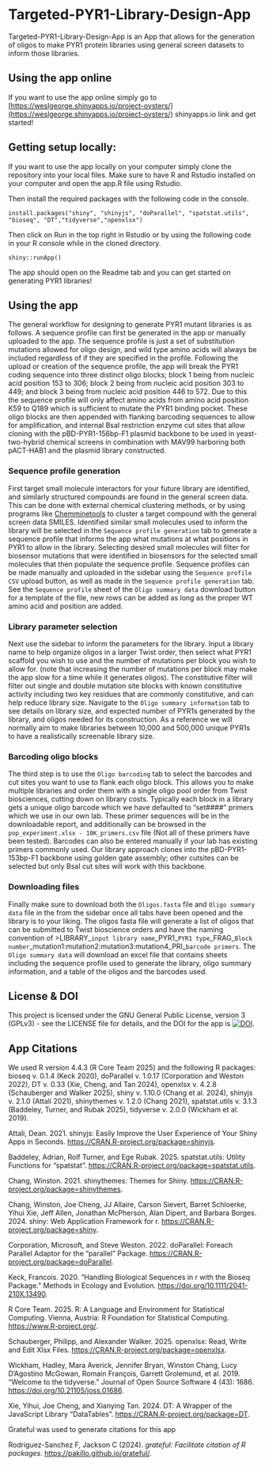 # Targeted-PYR1-Library-Design-App

Targeted-PYR1-Library-Design-App is an App that allows for the generation of oligos to make PYR1 protein libraries using general screen datasets to inform those libraries. 

## Using the app online

If you want to use the app online simply go to [https://weslgeorge.shinyapps.io/project-oysters/](https://weslgeorge.shinyapps.io/project-oysters/) shinyapps.io link and get started! 


## Getting setup locally:

If you want to use the app locally on your computer simply clone the repository into your local files. Make sure to have R and Rstudio installed on your computer and open the app.R file using Rstudio.

Then install the required packages with the following code in the console.

```{install packages}
install.packages("shiny", "shinyjs", "doParallel", "spatstat.utils", "bioseq", "DT","tidyverse","openxlsx")
```

Then click on Run in the top right in Rstudio or by using the following code in your R console while in the cloned directory.

```{Run app}
shiny::runApp()
```

The app should open on the Readme tab and you can get started on generating PYR1 libraries!

## Using the app

The general workflow for designing to generate PYR1 mutant libraries is as follows. A sequence profile can first be generated in the app or manually uploaded to the app. The sequence profile is just a set of substitution mutations allowed for oligo design, and wild type amino acids will always be included regardless of if they are specified in the profile. Following the upload or creation of the sequence profile, the app will break the PYR1 coding sequence into three distinct oligo blocks; block 1 being from nucleic acid position 153 to 306; block 2 being from nucleic acid position 303 to 449; and block 3 being from nucleic acid position 446 to 572. Due to this the sequence profile will only affect amino acids from amino acid position K59 to Q189 which is sufficient to mutate the PYR1 binding pocket. These oligo blocks are then appended with flanking barcoding sequences to allow for amplification, and internal BsaI restriction enzyme cut sites that allow cloning with the pBD-PYR1-156bp-F1 plasmid backbone to be used in yeast-two-hybrid chemical screens in combination with MAV99 harboring both pACT-HAB1 and the plasmid library constructed. 

### Sequence profile generation

  First target small molecule interactors for your future library are identified, and similarly structured compounds are found in the general screen data. This can be done with external chemical clustering methods, or by using programs like [Chemminetools](https://chemminetools.ucr.edu/) to cluster a target compound with the general screen data SMILES. Identified similar small molecules used to inform the library will be selected in the `Sequence profile generation` tab to generate a sequence profile that informs the app what mutations at what positions in PYR1 to allow in the library. Selecting desired small molecules will filter for biosensor mutations that were identified in biosensors for the selected small molecules that then populate the sequence profile. Sequence profiles can be made manually and uploaded in the sidebar using the `Sequence profile CSV` upload button, as well as made in the `Sequence profile generation` tab. See the `Sequence profile` sheet of the `Oligo summary data` download button for a template of the file, new rows can be added as long as the proper WT amino acid and position are added. 

### Library parameter selection

  Next use the sidebar to inform the parameters for the library. Input a library name to help organize oligos in a larger Twist order, then select what PYR1 scaffold you wish to use and the number of mutations per block you wish to allow for. (note that increasing the number of mutations per block may make the app slow for a time while it generates oligos). The constitutive filter will filter out single and double mutation site blocks with known constitutive activity including two key residues that are commonly constitutive, and can help reduce library size. Navigate to the `Oligo summary information` tab to see details on library size, and expected number of PYR1s generated by the library, and oligos needed for its construction. As a reference we will normally aim to make libraries between 10,000 and 500,000 unique PYR1s to have a realistically screenable library size. 

### Barcoding oligo blocks

  The third step is to use the `Oligo barcoding` tab to select the barcodes and cut sites you want to use to flank each oligo block. This allows you to make multiple libraries and order them with a single oligo pool order from Twist biosciences, cutting down on library costs. Typically each block in a library gets a unique oligo barcode which we have defaulted to “set####” primers which we use in our own lab. These primer sequences will be in the downloadable report, and additionally can be browsed in the `pop_experiment.xlsx - 10K_primers.csv` file (Not all of these primers have been tested). Barcodes can also be entered manually if your lab has existing primers commonly used. Our library approach clones into the pBD-PYR1-153bp-F1 backbone using golden gate assembly; other cutsites can be selected but only BsaI cut sites will work with this backbone.    

### Downloading files 

  Finally make sure to download both the `Oligos.fasta` file and `Oligo summary data` file in the from the sidebar once all tabs have been opened and the library is to your liking. The oligos fasta file will generate a list of oligos that can be submitted to Twist bioscience orders and have the naming convention of >LIBRARY\_`input library name`\_PYR1\_`PYR1 type`\_FRAG\_`Block number`\_mutation1:mutation2:mutation3:mutation4_PRI\_`barcode primers`. The `Oligo summary data` will download an excel file that contains sheets including the sequence profile used to generate the library, oligo summary information, and a table of the oligos and the barcodes used. 

## License & DOI

This project is licensed under the GNU General Public License, version 3 (GPLv3) - see the LICENSE file for details, and the DOI for the app is [![DOI](https://zenodo.org/badge/969746437.svg)](https://doi.org/10.5281/zenodo.15319591).  

## App Citations 

We used R version 4.4.3 (R Core Team 2025) and the following R packages: bioseq v. 0.1.4 (Keck 2020), doParallel v. 1.0.17 (Corporation and Weston 2022), DT v. 0.33 (Xie, Cheng, and Tan 2024), openxlsx v. 4.2.8 (Schauberger and Walker 2025), shiny v. 1.10.0 (Chang et al. 2024), shinyjs v. 2.1.0 (Attali 2021), shinythemes v. 1.2.0 (Chang 2021), spatstat.utils v. 3.1.3 (Baddeley, Turner, and Rubak 2025), tidyverse v. 2.0.0 (Wickham et al. 2019).

Attali, Dean. 2021. shinyjs: Easily Improve the User Experience of Your Shiny Apps in Seconds. https://CRAN.R-project.org/package=shinyjs.

Baddeley, Adrian, Rolf Turner, and Ege Rubak. 2025. spatstat.utils: Utility Functions for “spatstat”. https://CRAN.R-project.org/package=spatstat.utils.

Chang, Winston. 2021. shinythemes: Themes for Shiny. https://CRAN.R-project.org/package=shinythemes.

Chang, Winston, Joe Cheng, JJ Allaire, Carson Sievert, Barret Schloerke, Yihui Xie, Jeff Allen, Jonathan McPherson, Alan Dipert, and Barbara Borges. 2024. shiny: Web Application Framework for r. https://CRAN.R-project.org/package=shiny.

Corporation, Microsoft, and Steve Weston. 2022. doParallel: Foreach Parallel Adaptor for the “parallel” Package. https://CRAN.R-project.org/package=doParallel.

Keck, Francois. 2020. “Handling Biological Sequences in r with the Bioseq Package.” Methods in Ecology and Evolution. https://doi.org/10.1111/2041-210X.13490.

R Core Team. 2025. R: A Language and Environment for Statistical Computing. Vienna, Austria: R Foundation for Statistical Computing. https://www.R-project.org/.

Schauberger, Philipp, and Alexander Walker. 2025. openxlsx: Read, Write and Edit Xlsx Files. https://CRAN.R-project.org/package=openxlsx.

Wickham, Hadley, Mara Averick, Jennifer Bryan, Winston Chang, Lucy D’Agostino McGowan, Romain François, Garrett Grolemund, et al. 2019. “Welcome to the tidyverse.” Journal of Open Source Software 4 (43): 1686. https://doi.org/10.21105/joss.01686.

Xie, Yihui, Joe Cheng, and Xianying Tan. 2024. DT: A Wrapper of the JavaScript Library “DataTables”. https://CRAN.R-project.org/package=DT.


Grateful was used to generate citations for this app

Rodriguez-Sanchez F, Jackson C (2024). _grateful: Facilitate citation of R packages_.
  <https://pakillo.github.io/grateful/>.

  





